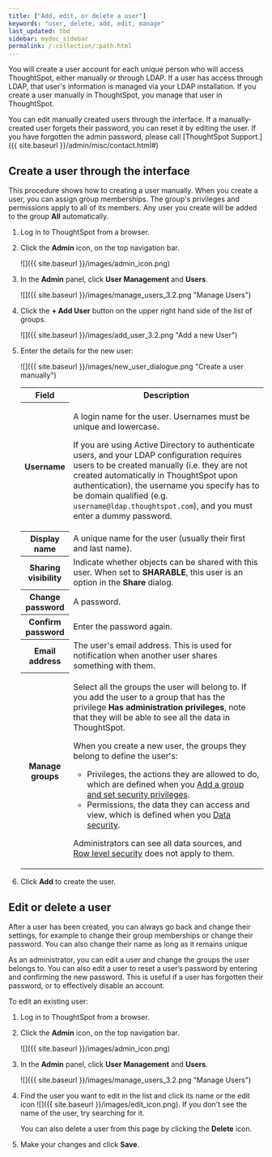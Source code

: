 ```yaml
---
title: ["Add, edit, or delete a user"]
keywords: "user, delete, add, edit, manage"
last_updated: tbd
sidebar: mydoc_sidebar
permalink: /:collection/:path.html
---
```


You will create a user account for each unique person who will access ThoughtSpot, either manually or through LDAP. If a user has access through LDAP, that user's information is managed via your LDAP installation.  If you create a user manually in ThoughtSpot, you manage that user in ThoughtSpot.

You can edit manually created users through the interface. If a manually-created user forgets their password, you can reset it by editing the user. If you have forgotten the admin password, please call [ThoughtSpot Support.]({{ site.baseurl }}/admin/misc/contact.html#)


## Create a user through the interface

This procedure shows how to creating a user manually. When you create a user, you can assign group memberships. The group's privileges and permissions apply to all of its members. Any user you create will be added to the group **All** automatically.

1. Log in to ThoughtSpot from a browser.
2. Click the **Admin** icon, on the top navigation bar.

    ![]({{ site.baseurl }}/images/admin_icon.png)

3.  In the **Admin** panel, click **User Management** and **Users**.

     ![]({{ site.baseurl }}/images/manage_users_3.2.png "Manage Users")

4. Click the **+ Add User** button on the upper right hand side of the list of groups.

     ![]({{ site.baseurl }}/images/add_user_3.2.png "Add a new User")

5. Enter the details for the new user:

     ![]({{ site.baseurl }}/images/new_user_dialogue.png "Create a user manually")

     <table>
     <colgroup>
     <col width="20%" />
     <col width="80%" />
     </colgroup>
      <tr>
        <th>Field</th>
        <th>Description</th>
      </tr>
      <tr>
        <th>Username</th>
        <td><p>A login name for the user. Usernames must be unique and lowercase.</p>
        <p>If you are using Active Directory to authenticate users, and your LDAP configuration requires users to be created manually (i.e. they are not created automatically in ThoughtSpot upon authentication), the username you specify has to be domain qualified (e.g. <code>username@ldap.thoughtspot.com</code>), and you must enter a dummy password.</p></td>
      </tr>
      <tr>
        <th>Display name</th>
        <td>A unique name for the user (usually their first and last name).</td>
      </tr>
      <tr>
        <th>Sharing visibility</th>
        <td>Indicate whether objects can be shared with this user. When set to <b>SHARABLE</b>,
        this user is an option in the <b>Share</b> dialog.</td>
      </tr>
      <tr>
        <th>Change password</th>
        <td>A password.</td>
      </tr>
      <tr>
        <th>Confirm password</th>
        <td>Enter the password again.</td>
      </tr>   
      <tr>
        <th>Email address</th>
        <td>The user's email address. This is used for notification when another user shares something with them.</td>
      </tr>         
      <tr>
        <th>Manage groups</th>
        <td><p>Select all the groups the user will belong to. If you add the user to a group that has the privilege <b>Has administration privileges</b>, note that they will be able to see all the data in ThoughtSpot. </p>
        <p>
        When you create a new user, the groups they belong to define the user's:
        <ul>
        <li>Privileges, the actions they are allowed to do, which are defined when you <a href="add-group.html">Add a group and set security privileges</a>.</li>
        <li>Permissions, the data they can access and view, which is defined when you <a href="{{"/admin/data-security/sharing-security-overview.html#" | prepend: site.baseurl }}">Data security</a>.</li>
      </ul>
        </p>
        <p>Administrators can see all data sources, and <a href="{{"/admin/data-security/about-row-security.html#" | prepend: site.baseurl }}">Row level security</a> does not apply to them.</p></td>
      </tr>
     </table>

6. Click **Add** to create the user.



## Edit or delete a user

After a user has been created, you can always go back and change their settings, for example to change their group memberships or change their password. You can also change their name as long as it remains unique

As an administrator, you can edit a user and change the groups the user belongs to. You can also edit a user to reset a user’s password by entering and confirming the new password. This is useful if a user has forgotten their password, or to effectively disable an account.

To edit an existing user:

1. Log in to ThoughtSpot from a browser.
2. Click the **Admin** icon, on the top navigation bar.

    ![]({{ site.baseurl }}/images/admin_icon.png)

3.  In the **Admin** panel, click **User Management** and **Users**.

     ![]({{ site.baseurl }}/images/manage_users_3.2.png "Manage Users")

4. Find the user you want to edit in the list and click its name or the edit icon ![]({{ site.baseurl }}/images/edit_icon.png). If you don't see the name of the user, try searching for it.

    You can also delete a user from this page by clicking the **Delete** icon.

5. Make your changes and click **Save**.
